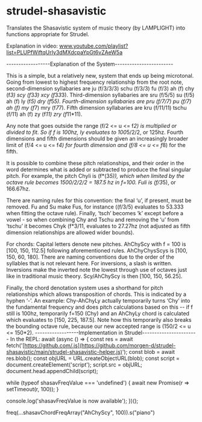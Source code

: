 # strudel-shasavistic
Translates the Shasavistic system of music theory (by LΛMPLIGHT) into functions appropriate for Strudel.

Explanation in video: www.youtube.com/playlist?list=PLUPfWiftqUrIy3dMXdcpaYpGt6vZAeW5a

------------------Explanation of the System------------------------

This is a simple, but a relatively new, system that ends up being microtonal.
Going from lowest to highest frequency relationship from the root note, second-dimension syllabaries are ju (f/3/3/3) schu (f/3/3) fu (f/3) ah (f) chy (f*3) scy (f*3*3) xcy (f*3*3*3).
Third-dimension syllabaries are sru (f/5/5) su (f/5) ah (f) ly (f*5) dry (f*5*5). Fourth-dimension syllabaries are pru (f/7/7) pu (f/7) ah (f) my (f*7) mry (f*7*7). Fifth dimension syllabaries are kru (f/11/11) tschu (f/11) ah (f) zy (f*11) zry (f*11*11).

Any note that goes outside the range (f/2 <= u <= f*2) is multiplied or divided to fit. So if f is 100hz, ly evaluates to 100*5/2/2, or 125hz. Fourth dimensions and fifth dimensions should be given an increasingly broader limit of (f/4 <= u <= f*4) for fourth dimension and (f/8 <= u <= f*8) for the fifth.

It is possible to combine these pitch relationships, and their order in the word determines what is added or subtracted to produce the final singular pitch. For example, the pitch Chyli is (f*(3*5)), which when limited by the octave rule becomes 1500/2/2/2 = 187.5 hz in f=100. Fuli is (f/3*5), or 166.67hz. 

There are naming rules for this convention: the final ‘u’, if present, must be removed. Fu and Su make Fus, for instance ((f/3/5) evaluates to 53.333 when fitting the octave rule). Finally, ‘tsch’ becomes ‘k’ except before a vowel - so when combining Chy and Tschu and removing the ‘u’ from ‘tschu’ it becomes Chyk (f*3/11, evaluates to 27.27hz (not adjusted as fifth dimension relationships are allowed wider bounds).

For chords:
Capital letters denote new pitches. AhChyScy with f = 100 is [100, 150, 112.5] following aforementioned rules. AhChyChysScys is [100, 150, 60, 180]. There are naming conventions due to the order of the syllables that is not relevant here.
For inversions, a slash is written. Inversions make the inverted note the lowest through use of octaves just like in traditional music theory. Scy/AhChyScy is then [100, 150, 56.25].

Finally, the chord denotation system uses a shorthand for pitch relationships which allows transposition of chords. This is indicated by a hyphen ‘-’. An example: Chy-AhChyLy actually temporarily turns ‘Chy’ into the fundamental frequency and does pitch calculations based on this -- if f still is 100hz, temporarily f=150 (Chy) and an AhChyLy chord is calculated which evaluates to [150, 225, 187.5]. Note how this temporarily also breaks the bounding octave rule, because our new accepted range is (150/2 <= u <= 150*2). 
------------------Implementation in Strudel-----------------------
In the REPL: 
await (async () => {
  const res = await fetch('[https://github.com/.js](https://github.com/morgen-d/strudel-shasavistic/main/strudel-shasavistic-helper.js)');
  const blob = await res.blob();
  const objURL = URL.createObjectURL(blob);
  const script = document.createElement('script');
  script.src = objURL;
  document.head.appendChild(script);

  while (typeof shasavFreqValue === 'undefined') {
    await new Promise(r => setTimeout(r, 100));
  }

  console.log('shasavFreqValue is now available');
})();

freq(...shasavChordFreqArray("AhChyScy", 100)).s("piano")
